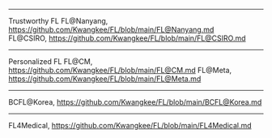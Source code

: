 
***
Trustworthy FL
FL@Nanyang, https://github.com/Kwangkee/FL/blob/main/FL@Nanyang.md  
FL@CSIRO, https://github.com/Kwangkee/FL/blob/main/FL@CSIRO.md  
***
Personalized FL
FL@CM, https://github.com/Kwangkee/FL/blob/main/FL@CM.md 
FL@Meta, https://github.com/Kwangkee/FL/blob/main/FL@Meta.md  

***
BCFL@Korea, https://github.com/Kwangkee/FL/blob/main/BCFL@Korea.md  

***
FL4Medical, https://github.com/Kwangkee/FL/blob/main/FL4Medical.md  





